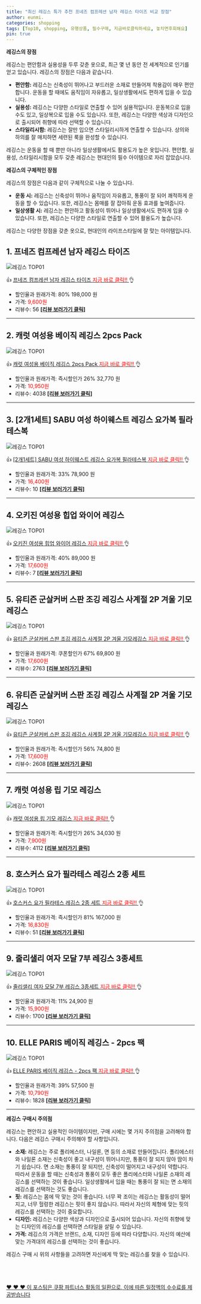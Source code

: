 ```yaml
---
title: "최신 레깅스 특가 추천 프네즈 컴프레션 남자 레깅스 타이즈 비교 장점"
author: eunmi.
categories: shopping
tags: [Top10, shopping, 유행상품, 필수구매, 지금바로클릭하세요, 놓치면후회해요]
pin: true
---
```

**레깅스의 장점**

레깅스는 편안함과 실용성을 두루 갖춘 옷으로, 최근 몇 년 동안 전 세계적으로 인기를 얻고 있습니다. 레깅스의 장점은 다음과 같습니다.

* **편안함:** 레깅스는 신축성이 뛰어나고 부드러운 소재로 만들어져 착용감이 매우 편안합니다. 운동을 할 때에도 움직임이 자유롭고, 일상생활에서도 편하게 입을 수 있습니다.
* **실용성:** 레깅스는 다양한 스타일로 연출할 수 있어 실용적입니다. 운동복으로 입을 수도 있고, 일상복으로 입을 수도 있습니다. 또한, 레깅스는 다양한 색상과 디자인으로 출시되어 취향에 따라 선택할 수 있습니다.
* **스타일리시함:** 레깅스는 잘만 입으면 스타일리시하게 연출할 수 있습니다. 상의와 하의를 잘 매치하면 세련된 룩을 완성할 수 있습니다.

레깅스는 운동을 할 때 뿐만 아니라 일상생활에서도 활용도가 높은 옷입니다. 편안함, 실용성, 스타일리시함을 모두 갖춘 레깅스는 현대인의 필수 아이템으로 자리 잡았습니다.

**레깅스의 구체적인 장점**

레깅스의 장점은 다음과 같이 구체적으로 나눌 수 있습니다.

* **운동 시:** 레깅스는 신축성이 뛰어나 움직임이 자유롭고, 통풍이 잘 되어 쾌적하게 운동을 할 수 있습니다. 또한, 레깅스는 몸매를 잘 잡아줘 운동 효과를 높여줍니다.
* **일상생활 시:** 레깅스는 편안하고 활동성이 뛰어나 일상생활에서도 편하게 입을 수 있습니다. 또한, 레깅스는 다양한 스타일로 연출할 수 있어 활용도가 높습니다.

레깅스는 다양한 장점을 갖춘 옷으로, 현대인의 라이프스타일에 잘 맞는 아이템입니다.

   

## 1. 프네즈 컴프레션 남자 레깅스 타이즈

![레깅스 TOP01](https://thumbnail10.coupangcdn.com/thumbnails/remote/230x230ex/image/vendor_inventory/c8d3/93773c59eee812e9655b5bfd3d1c50c7416468af4bd5dc9b114e0ab5ae28.jpg)


👍 [프네즈 컴프레션 남자 레깅스 타이즈 <font color=red> 지금 바로 클릭!! </font> ](https://link.coupang.com/re/AFFSDP?lptag=AF3617701&subid=GithubCoopas&pageKey=7468347940&traceid=V0-153&itemId=19482420606&vendorItemId=86592471168) 👌 


- 할인율과 원래가격: 80%  198,000   원
- 가격: <span style='color:red'>9,600원</span>
- 리뷰수: 56  [**[리뷰 보러가기 클릭]**](https://link.coupang.com/re/AFFSDP?lptag=AF3617701&subid=GithubCoopas&pageKey=7468347940&traceid=V0-153&itemId=19482420606&vendorItemId=86592471168)

---


   

## 2. 캐럿 여성용 베이직 레깅스 2pcs Pack

![레깅스 TOP01](https://thumbnail9.coupangcdn.com/thumbnails/remote/230x230ex/image/retail/images/4102767188906154-af7685fa-ef69-490b-ac80-d584ad490276.jpg)


👍 [캐럿 여성용 베이직 레깅스 2pcs Pack <font color=red> 지금 바로 클릭!! </font> ](https://link.coupang.com/re/AFFSDP?lptag=AF3617701&subid=GithubCoopas&pageKey=1857255494&traceid=V0-153&itemId=3157090203&vendorItemId=71144661404) 👌 


- 할인율과 원래가격: 즉시할인가 26%  32,770   원
- 가격: <span style='color:red'>10,950원</span>
- 리뷰수: 4038  [**[리뷰 보러가기 클릭]**](https://link.coupang.com/re/AFFSDP?lptag=AF3617701&subid=GithubCoopas&pageKey=1857255494&traceid=V0-153&itemId=3157090203&vendorItemId=71144661404)

---


   

## 3. [2개1세트] SABU 여성 하이웨스트 레깅스 요가복 필라테스복

![레깅스 TOP01](https://thumbnail6.coupangcdn.com/thumbnails/remote/230x230ex/image/vendor_inventory/0067/2ff4f2858ce491709c7745636309cddb55dae3b95c55c80598382e0bf459.jpg)


👍 [[2개1세트] SABU 여성 하이웨스트 레깅스 요가복 필라테스복 <font color=red> 지금 바로 클릭!! </font> ](https://link.coupang.com/re/AFFSDP?lptag=AF3617701&subid=GithubCoopas&pageKey=5347951621&traceid=V0-153&itemId=7857905034&vendorItemId=86576632484) 👌 


- 할인율과 원래가격: 33%  78,900   원
- 가격: <span style='color:red'>16,400원</span>
- 리뷰수: 10  [**[리뷰 보러가기 클릭]**](https://link.coupang.com/re/AFFSDP?lptag=AF3617701&subid=GithubCoopas&pageKey=5347951621&traceid=V0-153&itemId=7857905034&vendorItemId=86576632484)

---


   

## 4. 오키진 여성용 힙업 와이어 레깅스

![레깅스 TOP01](https://thumbnail7.coupangcdn.com/thumbnails/remote/230x230ex/image/retail/images/2019/09/17/14/4/e3a696bb-eeeb-44c9-944c-5a40ed1a6633.jpg)


👍 [오키진 여성용 힙업 와이어 레깅스 <font color=red> 지금 바로 클릭!! </font> ](https://link.coupang.com/re/AFFSDP?lptag=AF3617701&subid=GithubCoopas&pageKey=302261823&traceid=V0-153&itemId=950795369&vendorItemId=71797638865) 👌 


- 할인율과 원래가격: 40%  89,000   원
- 가격: <span style='color:red'>17,600원</span>
- 리뷰수: 7  [**[리뷰 보러가기 클릭]**](https://link.coupang.com/re/AFFSDP?lptag=AF3617701&subid=GithubCoopas&pageKey=302261823&traceid=V0-153&itemId=950795369&vendorItemId=71797638865)

---


   

## 5. 유티즌 군살커버 스판 조깅 레깅스 사계절 2P 겨울 기모레깅스

![레깅스 TOP01](https://thumbnail9.coupangcdn.com/thumbnails/remote/230x230ex/image/vendor_inventory/410c/550df26fc39392f51200e7c7742cb4272a3e49e29af3638b2a0e5ea8ae92.jpg)


👍 [유티즌 군살커버 스판 조깅 레깅스 사계절 2P 겨울 기모레깅스 <font color=red> 지금 바로 클릭!! </font> ](https://link.coupang.com/re/AFFSDP?lptag=AF3617701&subid=GithubCoopas&pageKey=7631793035&traceid=V0-153&itemId=20257075623&vendorItemId=87344776409) 👌 


- 할인율과 원래가격: 쿠폰할인가 67%  69,800   원
- 가격: <span style='color:red'>17,600원</span>
- 리뷰수: 2763  [**[리뷰 보러가기 클릭]**](https://link.coupang.com/re/AFFSDP?lptag=AF3617701&subid=GithubCoopas&pageKey=7631793035&traceid=V0-153&itemId=20257075623&vendorItemId=87344776409)

---


   

## 6. 유티즌 군살커버 스판 조깅 레깅스 사계절 2P 겨울 기모레깅스

![레깅스 TOP01](https://thumbnail10.coupangcdn.com/thumbnails/remote/230x230ex/image/vendor_inventory/356a/2635b2953b9839c8dee5be436462d63dfc12e2254cdbc2df14b00df008d8.jpg)


👍 [유티즌 군살커버 스판 조깅 레깅스 사계절 2P 겨울 기모레깅스 <font color=red> 지금 바로 클릭!! </font> ](https://link.coupang.com/re/AFFSDP?lptag=AF3617701&subid=GithubCoopas&pageKey=7631793035&traceid=V0-153&itemId=20257075610&vendorItemId=87344776379) 👌 


- 할인율과 원래가격: 즉시할인가 56%  74,800   원
- 가격: <span style='color:red'>17,600원</span>
- 리뷰수: 2608  [**[리뷰 보러가기 클릭]**](https://link.coupang.com/re/AFFSDP?lptag=AF3617701&subid=GithubCoopas&pageKey=7631793035&traceid=V0-153&itemId=20257075610&vendorItemId=87344776379)

---


   

## 7. 캐럿 여성용 립 기모 레깅스

![레깅스 TOP01](https://thumbnail7.coupangcdn.com/thumbnails/remote/230x230ex/image/retail/images/1160798766068362-fc5f95fa-a8da-4e40-b340-3059c4908c9c.jpg)


👍 [캐럿 여성용 립 기모 레깅스 <font color=red> 지금 바로 클릭!! </font> ](https://link.coupang.com/re/AFFSDP?lptag=AF3617701&subid=GithubCoopas&pageKey=6072246454&traceid=V0-153&itemId=11216105595&vendorItemId=78493604101) 👌 


- 할인율과 원래가격: 즉시할인가 26%  34,030   원
- 가격: <span style='color:red'>7,900원</span>
- 리뷰수: 4112  [**[리뷰 보러가기 클릭]**](https://link.coupang.com/re/AFFSDP?lptag=AF3617701&subid=GithubCoopas&pageKey=6072246454&traceid=V0-153&itemId=11216105595&vendorItemId=78493604101)

---


   

## 8. 호스커스 요가 필라테스 레깅스 2종 세트

![레깅스 TOP01](https://thumbnail8.coupangcdn.com/thumbnails/remote/230x230ex/image/vendor_inventory/9e65/dcfbea746b213e67d691f9960762c717523b9676a68b6d5b44c3f6c91c29.jpg)


👍 [호스커스 요가 필라테스 레깅스 2종 세트 <font color=red> 지금 바로 클릭!! </font> ](https://link.coupang.com/re/AFFSDP?lptag=AF3617701&subid=GithubCoopas&pageKey=6249413373&traceid=V0-153&itemId=12659039268&vendorItemId=83057627686) 👌 


- 할인율과 원래가격: 즉시할인가 81%  167,000   원
- 가격: <span style='color:red'>16,830원</span>
- 리뷰수: 51  [**[리뷰 보러가기 클릭]**](https://link.coupang.com/re/AFFSDP?lptag=AF3617701&subid=GithubCoopas&pageKey=6249413373&traceid=V0-153&itemId=12659039268&vendorItemId=83057627686)

---


   

## 9. 줄리샐리 여자 모달 7부 레깅스 3종세트

![레깅스 TOP01](https://thumbnail10.coupangcdn.com/thumbnails/remote/230x230ex/image/vendor_inventory/0cf0/3add932cc9588ab4c285881e8d82629b2b4755f71750cf393ced1e937309.jpg)


👍 [줄리샐리 여자 모달 7부 레깅스 3종세트 <font color=red> 지금 바로 클릭!! </font> ](https://link.coupang.com/re/AFFSDP?lptag=AF3617701&subid=GithubCoopas&pageKey=7204146907&traceid=V0-153&itemId=18216163075&vendorItemId=85426487089) 👌 


- 할인율과 원래가격: 11%  24,900   원
- 가격: <span style='color:red'>15,900원</span>
- 리뷰수: 1700  [**[리뷰 보러가기 클릭]**](https://link.coupang.com/re/AFFSDP?lptag=AF3617701&subid=GithubCoopas&pageKey=7204146907&traceid=V0-153&itemId=18216163075&vendorItemId=85426487089)

---


   

## 10. ELLE PARIS 베이직 레깅스 - 2pcs 팩

![레깅스 TOP01](https://thumbnail6.coupangcdn.com/thumbnails/remote/230x230ex/image/retail/images/1074699913478591-d0f4dd59-1b38-47d0-a2a1-01730d8ac892.jpg)


👍 [ELLE PARIS 베이직 레깅스 - 2pcs 팩 <font color=red> 지금 바로 클릭!! </font> ](https://link.coupang.com/re/AFFSDP?lptag=AF3617701&subid=GithubCoopas&pageKey=7088712500&traceid=V0-153&itemId=17657502756&vendorItemId=84823023117) 👌 


- 할인율과 원래가격: 39%  57,500   원
- 가격: <span style='color:red'>10,790원</span>
- 리뷰수: 1828  [**[리뷰 보러가기 클릭]**](https://link.coupang.com/re/AFFSDP?lptag=AF3617701&subid=GithubCoopas&pageKey=7088712500&traceid=V0-153&itemId=17657502756&vendorItemId=84823023117)

---
**레깅스 구매시 주의점**

레깅스는 편안하고 실용적인 아이템이지만, 구매 시에는 몇 가지 주의점을 고려해야 합니다. 다음은 레깅스 구매시 주의해야 할 사항입니다.

* **소재:** 레깅스는 주로 폴리에스터, 나일론, 면 등의 소재로 만들어집니다. 폴리에스터와 나일론 소재는 신축성이 좋고 내구성이 뛰어나지만, 통풍이 잘 되지 않아 땀이 차기 쉽습니다. 면 소재는 통풍이 잘 되지만, 신축성이 떨어지고 내구성이 약합니다. 따라서 운동을 할 때는 신축성과 통풍이 모두 좋은 폴리에스터와 나일론 소재의 레깅스를 선택하는 것이 좋습니다. 일상생활에서 입을 때는 통풍이 잘 되는 면 소재의 레깅스를 선택하는 것도 좋습니다.
* **핏:** 레깅스는 몸에 딱 맞는 것이 좋습니다. 너무 꽉 조이는 레깅스는 활동성이 떨어지고, 너무 헐렁한 레깅스는 핏이 좋지 않습니다. 따라서 자신의 체형에 맞는 핏의 레깅스를 선택하는 것이 중요합니다.
* **디자인:** 레깅스는 다양한 색상과 디자인으로 출시되어 있습니다. 자신의 취향에 맞는 디자인의 레깅스를 선택하면 스타일을 살릴 수 있습니다.
* **가격:** 레깅스의 가격은 브랜드, 소재, 디자인 등에 따라 다양합니다. 자신의 예산에 맞는 가격대의 레깅스를 선택하는 것이 좋습니다.

레깅스 구매 시 위의 사항들을 고려하면 자신에게 딱 맞는 레깅스를 찾을 수 있습니다.<br><br><br><br><br> [ ❤ ❤ ❤ 이 포스팅은 쿠팡 파트너스 활동의 일환으로, 이에 따른 일정액의 수수료를 제공받습니다](https://link.coupang.com/a/bcEFyh)